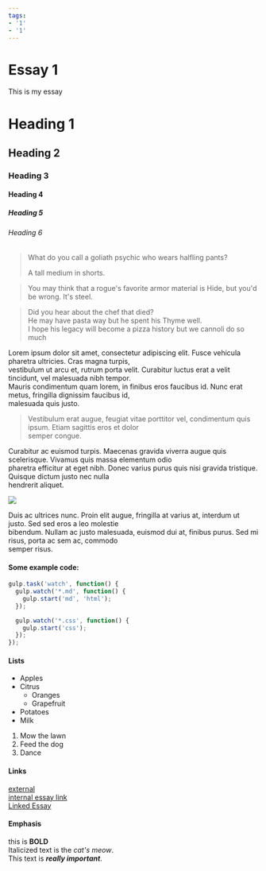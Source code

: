 ```yaml
---
tags:
- '1'
- '1'
---
```

   
# Essay **1**   
This is my essay   
# Heading 1   
## Heading 2   
### Heading 3   
#### Heading 4   
##### Heading 5   
###### Heading 6   
   
> What do you call a goliath psychic who wears halfling pants?   
>   
>A tall medium in shorts.   
   
>You may think that a rogue's favorite armor material is Hide, but you'd be wrong. It's steel.   
   
>Did you hear about the chef that died?   
>He may have pasta way but he spent his Thyme well.   
>I hope his legacy will become a pizza history but we cannoli do so much   
>   
     
   
Lorem ipsum dolor sit amet, consectetur adipiscing elit. Fusce vehicula pharetra ultricies. Cras magna turpis,   
vestibulum ut arcu et, rutrum porta velit. Curabitur luctus erat a velit tincidunt, vel malesuada nibh tempor.   
Mauris condimentum quam lorem, in finibus eros faucibus id. Nunc erat metus, fringilla dignissim faucibus id,   
malesuada quis justo.   
   
  > Vestibulum erat augue, feugiat vitae porttitor vel, condimentum quis ipsum. Etiam sagittis eros et dolor   
  semper congue.   
   
Curabitur ac euismod turpis. Maecenas gravida viverra augue quis scelerisque. Vivamus quis massa elementum odio   
pharetra efficitur at eget nibh. Donec varius purus quis nisi gravida tristique. Quisque dictum justo nec nulla   
hendrerit aliquet.   
   
![](https://cloud.githubusercontent.com/assets/1424573/4785631/dc5ddcd2-5d82-11e4-88a2-06fdabbe4fb8.png)   
   
   
Duis ac ultrices nunc. Proin elit augue, fringilla at varius at, interdum ut justo. Sed sed eros a leo molestie   
bibendum. Nullam ac justo malesuada, euismod dui at, finibus purus. Sed mi risus, porta ac sem ac, commodo   
semper risus.   
   
#### Some example code:   
   
```js
gulp.task('watch', function() {
  gulp.watch('*.md', function() {
    gulp.start('md', 'html');
  });

  gulp.watch('*.css', function() {
    gulp.start('css');
  });
});
```
   
   
#### Lists   
   
  * Apples   
  * Citrus   
    * Oranges   
    * Grapefruit   
  * Potatoes   
  * Milk   
   
  1. Mow the lawn   
  2. Feed the dog   
  3. Dance   
   
#### Links   
[external](http://duckduckgo.com)   
[internal essay link](../../../areas/Digital%20Garden/essays/Linked%20Essay.md)   
[Linked Essay](../../../areas/Digital%20Garden/essays/Linked%20Essay.md)   
   
#### Emphasis   
this is **BOLD**   
Italicized text is the *cat's meow*.   
This text is ***really important***.